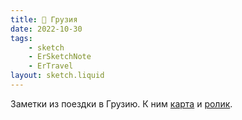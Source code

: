 ```yaml
---
title: 📍 Грузия
date: 2022-10-30
tags:
    - sketch
    - ErSketchNote
    - ErTravel
layout: sketch.liquid
---
```


Заметки из поездки в Грузию. К ним [карта](https://www.google.com/maps/d/edit?mid=11RjP1YcF5tzKlzY7pfanc2UKSN1j-ArO&usp=sharing) и [ролик](https://youtu.be/-hEbG1ZB4aM).
